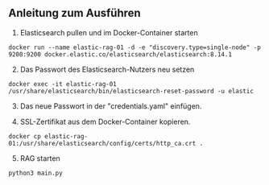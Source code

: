 
## Anleitung zum Ausführen

1. Elasticsearch pullen und im Docker-Container starten
```
docker run --name elastic-rag-01 -d -e "discovery.type=single-node" -p 9200:9200 docker.elastic.co/elasticsearch/elasticsearch:8.14.1
```

2. Das Passwort des Elasticsearch-Nutzers neu setzen
```
docker exec -it elastic-rag-01  /usr/share/elasticsearch/bin/elasticsearch-reset-password -u elastic
```

3. Das neue Passwort in der "credentials.yaml" einfügen.


4. SSL-Zertifikat aus dem Docker-Container kopieren.

```
docker cp elastic-rag-01:/usr/share/elasticsearch/config/certs/http_ca.crt .
```

5. RAG starten
```
python3 main.py
```